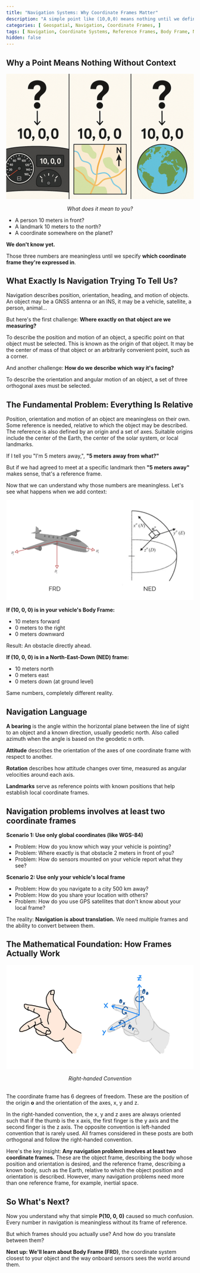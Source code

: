 ```yaml
---
title: "Navigation Systems: Why Coordinate Frames Matter"
description: "A simple point like (10,0,0) means nothing until we define its coordinate frame. Learn why navigation always needs reference frames, and how objects are described relative to them."
categories: [ Geospatial, Navigation, Coordinate Frames, ]
tags: [ Navigation, Coordinate Systems, Reference Frames, Body Frame, NED, Orientation, Position, Geospatial ]
hidden: false
---
```


## Why a Point Means Nothing Without Context


![point-position](/assets/img/navigation/coordinates-frames/point-coordinates-frame.png)
<center><em>What does it mean to you?</em></center>

- A person 10 meters in front?
- A landmark 10 meters to the north?
- A coordinate somewhere on the planet?

**We don't know yet.**

Those three numbers are meaningless until we specify **which coordinate frame they're expressed in**.

## What Exactly Is Navigation Trying To Tell Us?

Navigation describes position, orientation, heading, and motion of objects. An object may be a GNSS antenna or an INS, it may be a vehicle, satellite, a person, animal...

But here's the first challenge: **Where exactly on that object are we measuring?**

To describe the position and motion of an object, a specific point on that object must be selected. This is known as the origin of that object. It may be the center of mass of that object or an arbitrarily convenient point, such as a corner.

And another challenge: **How do we describe which way it's facing?**

To describe the orientation and angular motion of an object, a set of three orthogonal axes must be selected.

## The Fundamental Problem: Everything Is Relative

Position, orientation and motion of an object are meaningless on their own. Some reference is needed, relative to which the object may be described. The reference is also defined by an origin and a set of axes. Suitable origins include the center of the Earth, the center of the solar system, or local landmarks.

If I tell you "I'm 5 meters away,", **"5 meters away from what?"**

But if we had agreed to meet at a specific landmark then **"5 meters away"** makes sense, that's a reference frame.

Now that we can understand why those numbers are meaningless. Let's see what happens when we add context:

![frd-ned](/assets/img/navigation/coordinates-frames/frd-ned.png)

**If (10, 0, 0) is in your vehicle's Body Frame:**

- 10 meters forward
- 0 meters to the right
- 0 meters downward

Result: An obstacle directly ahead.

**If (10, 0, 0) is in a North-East-Down (NED) frame:**

- 10 meters north
- 0 meters east
- 0 meters down (at ground level)

Same numbers, completely different reality.

## Navigation Language

**A bearing** is the angle within the horizontal plane between the line of sight to an object and a known direction, usually geodetic north. Also called azimuth when the angle is based on the geodetic n
orth.

**Attitude** describes the orientation of the axes of one coordinate frame with respect to another.

**Rotation** describes how attitude changes over time, measured as angular velocities around each axis.

**Landmarks** serve as reference points with known positions that help establish local coordinate frames.

## Navigation problems involves at least two coordinate frames

**Scenario 1: Use only global coordinates (like WGS-84)**

- Problem: How do you know which way your vehicle is pointing?
- Problem: Where exactly is that obstacle 2 meters in front of you?
- Problem: How do sensors mounted on your vehicle report what they see?

**Scenario 2: Use only your vehicle's local frame**

- Problem: How do you navigate to a city 500 km away?
- Problem: How do you share your location with others?
- Problem: How do you use GPS satellites that don't know about your local frame?

The reality: **Navigation is about translation.** We need multiple frames and the ability to convert between them.

## The Mathematical Foundation: How Frames Actually Work


![right-hand-convention](/assets/img/navigation/coordinates-frames/right-hand-rule.jpeg)
<center><em>Right-handed Convention</em></center>
<br/>

The coordinate frame has 6 degrees of freedom. These are the position of the origin **o** and the orientation of the axes, x, y and z.

In the right-handed convention, the x, y and z axes are always oriented such that if the thumb is the x axis, the first finger is the y axis and the second finger is the z axis. The opposite convention is left-handed convention that is rarely used. All frames considered in these posts are both orthogonal and follow the right-handed convention.

Here's the key insight: **Any navigation problem involves at least two coordinate frames.** These are the object frame, describing the body whose position and orientation is desired, and the reference frame, describing a known body, such as the Earth, relative to which the object position and orientation is described. However, many navigation problems need more than one reference frame, for example, inertial space.

## So What's Next?

Now you understand why that simple **P(10, 0, 0)** caused so much confusion. Every number in navigation is meaningless without its frame of reference.

But which frames should you actually use? And how do you translate between them?

**Next up: We'll learn about Body Frame (FRD)**, the coordinate system closest to your object and the way onboard sensors sees the world around them.
